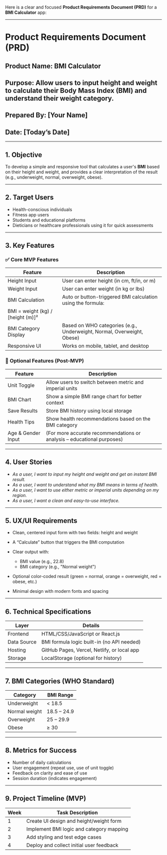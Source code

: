 Here is a clear and focused **Product Requirements Document (PRD)** for a **BMI Calculator** app:

---

# **Product Requirements Document (PRD)**

## **Product Name**: **BMI Calculator**

## **Purpose**: Allow users to input height and weight to calculate their Body Mass Index (BMI) and understand their weight category.

## **Prepared By**: \[Your Name]

## **Date**: \[Today’s Date]

---

## **1. Objective**

To develop a simple and responsive tool that calculates a user's **BMI** based on their height and weight, and provides a clear interpretation of the result (e.g., underweight, normal, overweight, obese).

---

## **2. Target Users**

* Health-conscious individuals
* Fitness app users
* Students and educational platforms
* Dieticians or healthcare professionals using it for quick assessments

---

## **3. Key Features**

### ✅ **Core MVP Features**

| Feature                            | Description                                                            |
| ---------------------------------- | ---------------------------------------------------------------------- |
| Height Input                       | User can enter height (in cm, ft/in, or m)                             |
| Weight Input                       | User can enter weight (in kg or lbs)                                   |
| BMI Calculation                    | Auto or button-triggered BMI calculation using the formula:            |
| BMI = weight (kg) / \[height (m)]² |                                                                        |
| BMI Category Display               | Based on WHO categories (e.g., Underweight, Normal, Overweight, Obese) |
| Responsive UI                      | Works on mobile, tablet, and desktop                                   |

### 🔄 **Optional Features (Post-MVP)**

| Feature            | Description                                                            |
| ------------------ | ---------------------------------------------------------------------- |
| Unit Toggle        | Allow users to switch between metric and imperial units                |
| BMI Chart          | Show a simple BMI range chart for better context                       |
| Save Results       | Store BMI history using local storage                                  |
| Health Tips        | Show health recommendations based on the BMI category                  |
| Age & Gender Input | (For more accurate recommendations or analysis – educational purposes) |

---

## **4. User Stories**

* *As a user, I want to input my height and weight and get an instant BMI result.*
* *As a user, I want to understand what my BMI means in terms of health.*
* *As a user, I want to use either metric or imperial units depending on my region.*
* *As a user, I want a clean and easy-to-use interface.*

---

## **5. UX/UI Requirements**

* Clean, centered input form with two fields: height and weight
* A “Calculate” button that triggers the BMI computation
* Clear output with:

  * BMI value (e.g., 22.8)
  * BMI category (e.g., "Normal weight")
* Optional color-coded result (green = normal, orange = overweight, red = obese, etc.)
* Minimal design with modern fonts and spacing

---

## **6. Technical Specifications**

| Layer       | Details                                     |
| ----------- | ------------------------------------------- |
| Frontend    | HTML/CSS/JavaScript or React.js             |
| Data Source | BMI formula logic built-in (no API needed)  |
| Hosting     | GitHub Pages, Vercel, Netlify, or local app |
| Storage     | LocalStorage (optional for history)         |

---

## **7. BMI Categories (WHO Standard)**

| Category      | BMI Range   |
| ------------- | ----------- |
| Underweight   | < 18.5      |
| Normal weight | 18.5 – 24.9 |
| Overweight    | 25 – 29.9   |
| Obese         | ≥ 30        |

---

## **8. Metrics for Success**

* Number of daily calculations
* User engagement (repeat use, use of unit toggle)
* Feedback on clarity and ease of use
* Session duration (indicates engagement)

---

## **9. Project Timeline (MVP)**

| Week | Task Description                         |
| ---- | ---------------------------------------- |
| 1    | Create UI design and height/weight form  |
| 2    | Implement BMI logic and category mapping |
| 3    | Add styling and test edge cases          |
| 4    | Deploy and collect initial user feedback |
